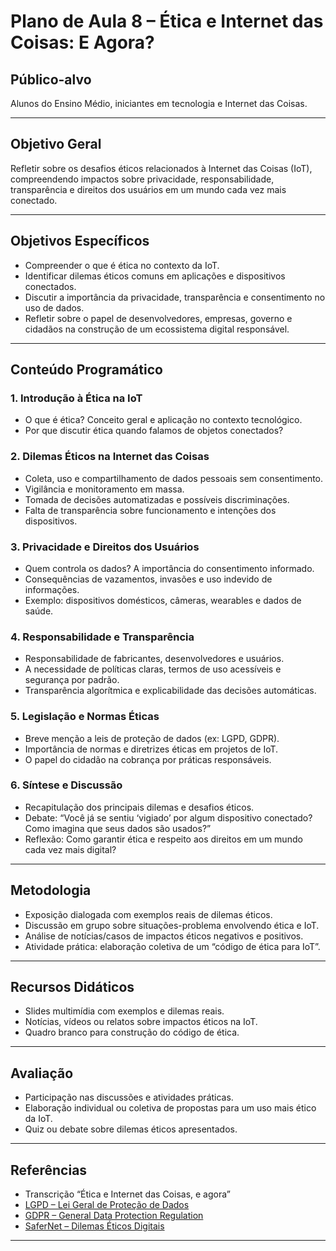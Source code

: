 # Plano de Aula 8 – Ética e Internet das Coisas: E Agora?

## Público-alvo
Alunos do Ensino Médio, iniciantes em tecnologia e Internet das Coisas.

---

## Objetivo Geral
Refletir sobre os desafios éticos relacionados à Internet das Coisas (IoT), compreendendo impactos sobre privacidade, responsabilidade, transparência e direitos dos usuários em um mundo cada vez mais conectado.

---

## Objetivos Específicos
- Compreender o que é ética no contexto da IoT.
- Identificar dilemas éticos comuns em aplicações e dispositivos conectados.
- Discutir a importância da privacidade, transparência e consentimento no uso de dados.
- Refletir sobre o papel de desenvolvedores, empresas, governo e cidadãos na construção de um ecossistema digital responsável.

---

## Conteúdo Programático

### 1. Introdução à Ética na IoT
- O que é ética? Conceito geral e aplicação no contexto tecnológico.
- Por que discutir ética quando falamos de objetos conectados?

### 2. Dilemas Éticos na Internet das Coisas
- Coleta, uso e compartilhamento de dados pessoais sem consentimento.
- Vigilância e monitoramento em massa.
- Tomada de decisões automatizadas e possíveis discriminações.
- Falta de transparência sobre funcionamento e intenções dos dispositivos.

### 3. Privacidade e Direitos dos Usuários
- Quem controla os dados? A importância do consentimento informado.
- Consequências de vazamentos, invasões e uso indevido de informações.
- Exemplo: dispositivos domésticos, câmeras, wearables e dados de saúde.

### 4. Responsabilidade e Transparência
- Responsabilidade de fabricantes, desenvolvedores e usuários.
- A necessidade de políticas claras, termos de uso acessíveis e segurança por padrão.
- Transparência algorítmica e explicabilidade das decisões automáticas.

### 5. Legislação e Normas Éticas
- Breve menção a leis de proteção de dados (ex: LGPD, GDPR).
- Importância de normas e diretrizes éticas em projetos de IoT.
- O papel do cidadão na cobrança por práticas responsáveis.

### 6. Síntese e Discussão
- Recapitulação dos principais dilemas e desafios éticos.
- Debate: “Você já se sentiu ‘vigiado’ por algum dispositivo conectado? Como imagina que seus dados são usados?”
- Reflexão: Como garantir ética e respeito aos direitos em um mundo cada vez mais digital?

---

## Metodologia
- Exposição dialogada com exemplos reais de dilemas éticos.
- Discussão em grupo sobre situações-problema envolvendo ética e IoT.
- Análise de notícias/casos de impactos éticos negativos e positivos.
- Atividade prática: elaboração coletiva de um “código de ética para IoT”.

---

## Recursos Didáticos
- Slides multimídia com exemplos e dilemas reais.
- Notícias, vídeos ou relatos sobre impactos éticos na IoT.
- Quadro branco para construção do código de ética.

---

## Avaliação
- Participação nas discussões e atividades práticas.
- Elaboração individual ou coletiva de propostas para um uso mais ético da IoT.
- Quiz ou debate sobre dilemas éticos apresentados.

---

## Referências
- Transcrição “Ética e Internet das Coisas, e agora”
- [LGPD – Lei Geral de Proteção de Dados](https://www.gov.br/cidadania/pt-br/acesso-a-informacao/lgpd)
- [GDPR – General Data Protection Regulation](https://gdpr-info.eu/)
- [SaferNet – Dilemas Éticos Digitais](https://new.safernet.org.br/)

---